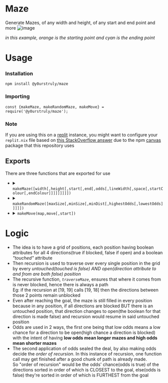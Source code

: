 # Maze
Generate Mazes, of any width and height, of any start and end point and more
![image](https://github.com/Y0ursTruly/maze/assets/60293767/b5a1d8aa-9497-4caf-a0f6-d1926711a93c)

_in this example, orange is the starting point and cyan is the ending point_

# Usage
### Installation
```
npm install @y0urstruly/maze
```
### Importing
```
const {makeMaze, makeRandomMaze, makeMove} = require('@y0urstruly/maze');
```
### Note
If you are using this on a [replit](https://replit.com/) instance, you might want to configure your `replit.nix` file based on [this StackOverflow answer](https://stackoverflow.com/a/75099197/10697213) due to the npm [canvas](https://www.npmjs.com/package/canvas) package that this repository uses
## Exports
There are three functions that are exported for use
<ul>
  <li>
    <details>
      <summary><code>makeMaze([width[,height[,start[,end[,odds[,lineWidth[,space[,startColour[,endColour]]]]]]]]])</code></summary>
      <ul>
        <li><b>Description: </b>This function generates the maze object based on the arguments given</li>
        <li><b>Returns: </b>
<pre>{
  ...maze column positions(0 through width-1){
    ...maze row positions(0 through height-1){
      N: boolean, //if the position's north end has a wall
      E: boolean, //if the position's east end has a wall
      S: boolean, //if the position's south end has a wall
      W: boolean, //if the position's west end has a wall
      touched: boolean //if a position has already been reached
      //by the time it returns, every point on the maze should have its 'touched' attribute as true
    }
  },
  height: number, //representing the height of the maze
  width: number, //representing the width of the maze
  paths: number, //was a helpful counter during the maze's generatoin but is 0 when returned
  DRAW:{
    s: number, //the size(pixels) of the space inside each maze position
    l: number, //the thickness(pixels) of each line inside the maze
    f: number, //half of the attribute l(pixels)
    ctx: createCanvas(...).getContext('2d') //a property derived from the usage of the npm 'canvas' package
  },
  ODDS:{
    numerator: number, //an integer that's more than 0 and less than denominator
    denominator: number //an integer that satisfies the above description of numerator
  },
  canvas: createCanvas(...), //a property derived from the usage of the npm 'canvas' package
  start: [number/*gx*/,  number/*gy*/], //where one starts the maze
  end: [number/*px*/,  number/*py*/] //where one completes the maze
}</pre>
        </li>
        <li><b>Arguments: </b>
          <ul>
            <li><b>width </b><code>number (default is 20)</code> The width of the maze(amount of columns, more than 0)</li>
            <li><b>height </b><code>number (default is 20)</code> The height of the maze(amount of rows, more than 0)</li>
            <li><b>start </b><code>Array (default is [0, 0])</code> An array [gx, gy] where one would start the maze<br>gx ranges from 0 through width-1, gy ranges from 0 through height-1</li>
            <li><b>end </b><code>Array (default is [19, 19])</code> An array [px, py] where one would complete the maze<br>px ranges from 0 through width-1, py ranges from 0 through height-1</li>
            <li><b>odds </b><code>Array (default is [2, 11])</code> An array [numerator, denominator] fitting the constraints defined in the <i>ODDS</i><br>An attribute of the maze object described above</li>
            <li><b>lineWidth </b><code>number (default is 2)</code> The thickness(pixels) of each line inside the maze</li>
            <li><b>space </b><code>number (default is 30)</code> The size(pixels) of the space inside each maze position</li>
            <li><b>startColour </b><code>string (default is "#FF7F00")</code> The colour(hex or rgb) of the position where one starts the maze</li>
            <li><b>endColour </b><code>string (default is "#00F7FF")</code> The colour(hex or rgb) of the position where one completes the maze</li>
          </ul>
        </li>
      </ul>
    </details>
  </li>
  <li>
    <details>
      <summary><code>makeRandomMaze([maxSize[,minSize[,minDist[,highestOdds[,lowestOdds]]]]])</code></summary>
      <ul>
        <li><b>Description: </b>Generates a maze where both the width and height are each discrete but random integers from minSize through maxSize<br>The start and end points are random but always at least minDist away from each other<br>The odds are also randomly generated with the fraction of numerator/denominator always at most highestOdds and at least lowestOdds<br>These odds affect the length of the maze's path</li>
        <li><b>Returns: </b>
<pre>the maze object generated from the makeMaze function</pre>
        </li>
        <li><b>Arguments: </b>
          <ul>
            <li><b>maxSize </b><code>number (default is 25)</code> the maximum height or width of the maze(more than 0)</li>
            <li><b>minSize </b><code>number (default is 10)</code> the minimum height or width of the maze(more than 0)</li>
            <li><b>minDist </b><code>number (default is 5)</code> the minimum distance between the start point and the end point of the maze(more than 1)</li>
            <li><b>highestOdds </b><code>number (default is 0.9)</code> the maximum quotient of numerator/denominator</li>
            <li><b>lowestOdds </b><code>number (default is 0.1)</code> the minimum quotient of numerator/denominator</li>
          </ul>
        </li>
      </ul>
    </details>
  </li>
  <li>
    <details>
      <summary><code>makeMove(map,move[,start])</code></summary>
      <ul>
        <li><b>Description: </b>This function takes a maze object and a string, evaluates the string from a start point(or the maze's start point) and evaluates the new position<br>Eg <i>"SSEE"</i> means move south twice, then east once because it hits a wall when it tries to move east a second time</li>
        <li><b>Returns: </b>
<pre>[
  x, //x position of new evaluated position after the string of north, east, south, west commands
  y //y position of new evaluated position after the string of north, east, south, west commands
]</pre>
        </li>
        <li><b>Arguments: </b>
          <ul>
            <li><b>map </b><code>makeMaze(...)</code> A maze object</li>
            <li><b>move </b><code>string</code> A string with each character being either 'N','E','S','W'<br>'N' to go north, 'E' to go east, 'S' to go south, 'W' to go west</li>
            <li><b>start </b><code>Array (default is Array.from(map.start))</code> An array [x, y] representing the starting position to evaluate the move from</li>
          </ul>
        </li>
      </ul>
    </details>
  </li>
</ul>

# Logic
- The idea is to have a grid of positions, each position having boolean attributes for all 4 directions(true if blocked, false if open) and a boolean *"touched"* attribute
- Then recursion is used to traverse over every single position in the grid by every *untouched(touched is false) AND open(direction attribute to and from are both false) position*
- The recursive function, *`traverseMaze`*, ensures that where it comes from is never blocked, hence there is always a path
<br>Eg: if the recursion at [19, 19] calls [19, 18] then the directions between those 2 points remain unblocked
- Even after reaching the goal, the maze is still filled in every position because in any position, if all directions are blocked BUT there is an untouched position, that direction changes to open(the boolean for that direction is made false) and recursion would resume in said untouched position
- Odds are used in 2 ways, the first one being that low odds means a low chance for a direction to be open(high chance a direction is blocked) with the intent of having **low odds mean longer mazes and high odds mean shorter mazes**
- The second application of odds sealed the deal, by also making odds decide the *order of recursion*. In this instance of recursion, one function call may get finished after a good chunk of path is already made.
<br>So "order of recursion" would be the odds' chance(odds is true) of the directions sorted in order of which is CLOSEST to the goal, else(odds is false) they're sorted in order of which is FURTHEST from the goal

